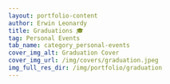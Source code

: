 ```yaml
---
layout: portfolio-content
author: Erwin Leonardy
title: Graduations 🎓
tag: Personal Events
tab_name: category_personal-events
cover_img_alt: Graduation Cover
cover_img_url: /img/covers/graduation.jpeg
img_full_res_dir: /img/portfolio/graduation
---
```

